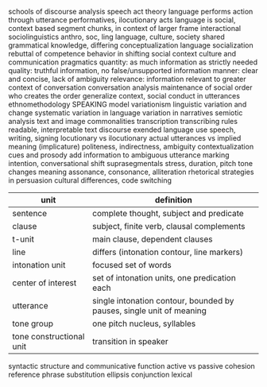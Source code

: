 schools of discourse analysis
	speech act theory
		language performs action through utterance
		performatives, ilocutionary acts
		language is social, context based
		segment chunks, in context of larger frame
	interactional sociolinguistics
		anthro, soc, ling
		language, culture, society
		shared grammatical knowledge, differing conceptualization
	language socialization
		rebuttal of competence
		behavior in shifting social context
		culture and communication
	pragmatics
		quantity: as much information as strictly needed
		quality: truthful information, no false/unsupported information
		manner: clear and concise, lack of ambiguity
		relevance: information relevant to greater context of conversation
	conversation analysis
		maintenance of social order
			who creates the order
		generalize context, social conduct in utterances
	ethnomethodology
		SPEAKING model
	variationism
		linguistic variation and change
		systematic variation in language
		variation in narratives
	semiotic analysis
		text and image
	commonalities
		transcription
		transcribing rules
		readable, interpretable text
discourse
	exended language use
		speech, writing, signing
locutionary vs ilocutionary
	actual utterances vs implied meaning (implicature)
	politeness, indirectness, ambiguity
contextualization cues and prosody
	add information to ambiguous utterance
	marking intention, conversational shift
	suprasegmentals
		stress, duration, pitch
		tone changes meaning
	assonance, consonance, alliteration
rhetorical strategies in persuasion
	cultural differences, code switching

| **unit**               | **definition**                                                           |
| ------------------ | --------------------------- |
| sentence           | complete thought, subject and predicate                              |
| clause             | subject, finite verb, clausal complements                            |
| t-unit             | main clause, dependent clauses                                       |
| line               | differs (intonation contour, line markers)                           |
| intonation unit    | focused set of words                                                 |
| center of interest | set of intonation units, one predication each                        |
| utterance          | single intonation contour, bounded by pauses, single unit of meaning |
| tone group         | one pitch nucleus, syllables                                         |
| tone constructional unit                   | transition in speaker     |

syntactic structure and communicative function
	active vs passive
cohesion
	reference
	phrase substitution
	ellipsis
	conjunction
	lexical